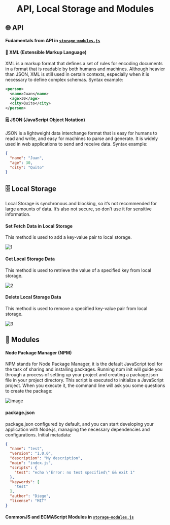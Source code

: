 <h1 align="center">API, Local Storage and Modules</h1>

## 🌐 API

#### Fudamentals from API in [`storage-modules.js`](./storage-modules.js)

#### 📄 XML (Extensible Markup Language)

XML is a markup format that defines a set of rules for encoding documents in a format that is readable by both humans and machines. Although heavier than JSON, XML is still used in certain contexts, especially when it is necessary to define complex schemas. Syntax example:

```xml
<person>
  <name>Juan</name>
  <age>30</age>
  <city>Quito</city>
</person>
```

#### 🗒️ JSON (JavaScript Object Notation)


JSON is a lightweight data interchange format that is easy for humans to read and write, and easy for machines to parse and generate. It is widely used in web applications to send and receive data. Syntax example:

```json
{
  "name": "Juan",
  "age": 30,
  "city": "Quito"
}
```

## 🗄️ Local Storage

Local Storage is synchronous and blocking, so it’s not recommended for large amounts of data. It’s also not secure, so don’t use it for sensitive information.

#### Set Fetch Data in Local Storage

This method is used to add a key-value pair to local storage.

![1](https://github.com/JohnMata0427/Laboratorio-06/assets/150484680/82752625-c43e-4d83-b55e-76a91b649ea0)

#### Get Local Storage Data

This method is used to retrieve the value of a specified key from local storage.

![2](https://github.com/JohnMata0427/Laboratorio-06/assets/150484680/689a10cd-1e86-4bc3-9443-9efaf3e2b21b)

#### Delete Local Storage Data

This method is used to remove a specified key-value pair from local storage.

![3](https://github.com/JohnMata0427/Laboratorio-06/assets/150484680/2b93e85d-550c-4b72-a221-f17ef49a647b)

## 📂 Modules

#### Node Package Manager (NPM)

NPM stands for Node Package Manager, it is the default JavaScript tool for the task of sharing and installing packages.
Running npm init will guide you through a process of setting up your project and creating a package.json file in your project directory.
This script is executed to initialize a JavaScript project. When you execute it, the command line will ask you some questions to create the package:

![image](https://github.com/JohnMata0427/Laboratorio-06/assets/150484680/539efe10-4454-4120-9acc-b15a44998914)

#### package.json

package.json configured by default, and you can start developing your application with Node.js, managing the necessary dependencies and configurations.
Initial metadata:

```json
{
  "name": "test",
  "version": "1.0.0",
  "description": "My description",
  "main": "index.js",
  "scripts": {
    "test": "echo \"Error: no test specified\" && exit 1"
  },
  "keywords": [
    "test"
  ],
  "author": "Diego",
  "license": "MIT"
}
```

#### CommonJS and ECMAScript Modules in [`storage-modules.js`](./storage-modules.js)
